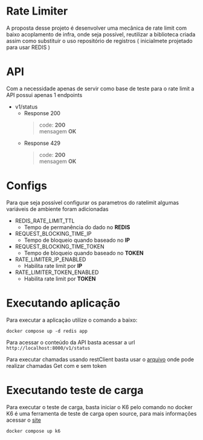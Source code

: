 # Rate Limiter

A proposta desse projeto é desenvolver uma mecânica de rate limit com baixo acoplamento de infra, onde seja possível, reutilizar a biblioteca criada assim como substituir o uso repositório de registros ( inicialmete projetado para usar REDIS )

# API
Com a necessidade apenas de servir como base de teste para o rate limit a API possui apenas 1 endpoints 

- v1/status
    - Response 200
        >code: **200** <br/>
         mensagem **OK**
    - Response 429 
        >code: **200** <br/>
        mensagem **OK**

# Configs
Para que seja possível configurar os parametros do ratelimit algumas variáveis de ambiente foram adicionadas

- REDIS_RATE_LIMIT_TTL
    - Tempo de permanência do dado no **REDIS**
- REQUEST_BLOCKING_TIME_IP
    - Tempo de bloqueio quando baseado no **IP**
- REQUEST_BLOCKING_TIME_TOKEN
    - Tempo de bloqueio quando baseado no **TOKEN**
- RATE_LIMITER_IP_ENABLED
    - Habilita rate limit por **IP**
- RATE_LIMITER_TOKEN_ENABLED
    - Habilita rate limit por **TOKEN**

# Executando aplicação
Para executar a aplicação utilize o comando a baixo: 
```
docker compose up -d redis app
```

Para acessar o conteúdo da API basta acessar a url `http://localhost:8000/v1/status` 

Para executar chamadas usando restClient basta usar o [arquivo](./api/status.http) onde pode realizar chamadas Get com e sem token

# Executando teste de carga
Para executar o teste de carga, basta iniciar o K6 pelo comando no docker
K6 é uma ferramenta de teste de carga open source, para mais informações acessar o [site](https://k6.io/)
```
docker compose up k6
```